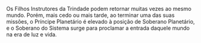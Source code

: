 ﻿Os Filhos Instrutores da Trindade podem retornar muitas vezes ao mesmo mundo. Porém, mais cedo ou mais tarde, ao terminar uma das suas missões, o Príncipe Planetário é elevado à posição de Soberano Planetário, e o Soberano do Sistema surge para proclamar a entrada daquele mundo na era de luz e vida.